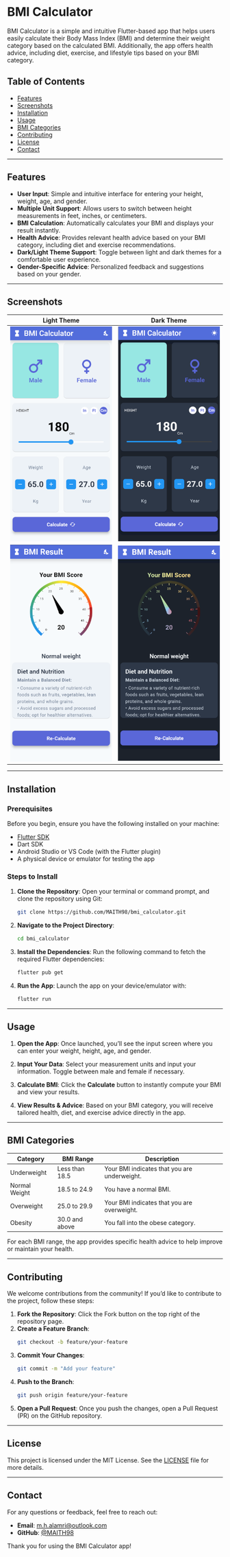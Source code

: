 
# BMI Calculator

BMI Calculator is a simple and intuitive Flutter-based app that helps users easily calculate their Body Mass Index (BMI) and determine their weight category based on the calculated BMI. Additionally, the app offers health advice, including diet, exercise, and lifestyle tips based on your BMI category.

## Table of Contents

- [Features](#features)
- [Screenshots](#screenshots)
- [Installation](#installation)
- [Usage](#usage)
- [BMI Categories](#bmi-categories)
- [Contributing](#contributing)
- [License](#license)
- [Contact](#contact)

---

## Features

- **User Input**: Simple and intuitive interface for entering your height, weight, age, and gender.
- **Multiple Unit Support**: Allows users to switch between height measurements in feet, inches, or centimeters.
- **BMI Calculation**: Automatically calculates your BMI and displays your result instantly.
- **Health Advice**: Provides relevant health advice based on your BMI category, including diet and exercise recommendations.
- **Dark/Light Theme Support**: Toggle between light and dark themes for a comfortable user experience.
- **Gender-Specific Advice**: Personalized feedback and suggestions based on your gender.

---

## Screenshots

| Light Theme | Dark Theme |
|-------------|------------|
| ![Light Theme](assets/images/bmi2.png)  | ![Dark Theme](assets/images/bmi1.png) |
| ![Light Theme](assets/images/bmi3.png)  | ![Dark Theme](assets/images/bmi4.png) |

---

## Installation

### Prerequisites

Before you begin, ensure you have the following installed on your machine:

- [Flutter SDK](https://flutter.dev/docs/get-started/install)
- Dart SDK
- Android Studio or VS Code (with the Flutter plugin)
- A physical device or emulator for testing the app

### Steps to Install

1. **Clone the Repository**:
   Open your terminal or command prompt, and clone the repository using Git:
   ```bash
   git clone https://github.com/MAITH98/bmi_calculator.git
   ```

2. **Navigate to the Project Directory**:
   ```bash
   cd bmi_calculator
   ```

3. **Install the Dependencies**:
   Run the following command to fetch the required Flutter dependencies:
   ```bash
   flutter pub get
   ```

4. **Run the App**:
   Launch the app on your device/emulator with:
   ```bash
   flutter run
   ```

---

## Usage

1. **Open the App**: Once launched, you’ll see the input screen where you can enter your weight, height, age, and gender.
   
2. **Input Your Data**: Select your measurement units and input your information. Toggle between male and female if necessary.
   
3. **Calculate BMI**: Click the **Calculate** button to instantly compute your BMI and view your results.
   
4. **View Results & Advice**: Based on your BMI category, you will receive tailored health, diet, and exercise advice directly in the app.

---

## BMI Categories

| Category       | BMI Range        | Description                                   |
|----------------|------------------|-----------------------------------------------|
| Underweight    | Less than 18.5    | Your BMI indicates that you are underweight.  |
| Normal Weight  | 18.5 to 24.9      | You have a normal BMI.                        |
| Overweight     | 25.0 to 29.9      | Your BMI indicates that you are overweight.   |
| Obesity        | 30.0 and above    | You fall into the obese category.             |

For each BMI range, the app provides specific health advice to help improve or maintain your health.

---

## Contributing

We welcome contributions from the community! If you’d like to contribute to the project, follow these steps:

1. **Fork the Repository**: Click the Fork button on the top right of the repository page.
2. **Create a Feature Branch**:
   ```bash
   git checkout -b feature/your-feature
   ```
3. **Commit Your Changes**:
   ```bash
   git commit -m "Add your feature"
   ```
4. **Push to the Branch**:
   ```bash
   git push origin feature/your-feature
   ```
5. **Open a Pull Request**: Once you push the changes, open a Pull Request (PR) on the GitHub repository.


---

## License

This project is licensed under the MIT License. See the [LICENSE](LICENSE) file for more details.

---

## Contact

For any questions or feedback, feel free to reach out:

- **Email**: [m.h.alamri@outlook.com](mailto:m.h.alamri@outlook.com)
- **GitHub**: [@MAITH98](https://github.com/MAITH98)

Thank you for using the BMI Calculator app!
